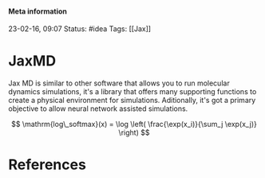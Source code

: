 #### Meta information
23-02-16, 09:07
Status: #idea
Tags: [[Jax]]





# JaxMD

Jax MD is similar to other software that allows you to run molecular dynamics simulations, it's a library that offers many supporting functions to create a physical environment for simulations. Aditionally, it's got a primary objective to allow neural network assisted simulations.



$$
\mathrm{log\_softmax}(x) = \log \left( \frac{\exp(x_i)}{\sum_j \exp(x_j)} \right)
$$


# References
